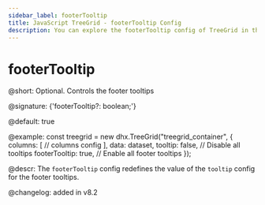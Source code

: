 ```yaml
---
sidebar_label: footerTooltip
title: JavaScript TreeGrid - footerTooltip Config 
description: You can explore the footerTooltip config of TreeGrid in the documentation of the DHTMLX JavaScript UI library. Browse developer guides and API reference, try out code examples and live demos, and download a free 30-day evaluation version of DHTMLX Suite.
---
```


# footerTooltip

@short: Optional. Controls the footer tooltips

@signature: {'footerTooltip?: boolean;'}

@default: true

@example:
const treegrid = new dhx.TreeGrid("treegrid_container", {
    columns: [
        // columns config
    ],
    data: dataset,
    tooltip: false, // Disable all tooltips
    footerTooltip: true, // Enable all footer tooltips
});

@descr:
The `footerTooltip` config redefines the value of the `tooltip` config for the footer tooltips.

@changelog: added in v8.2 